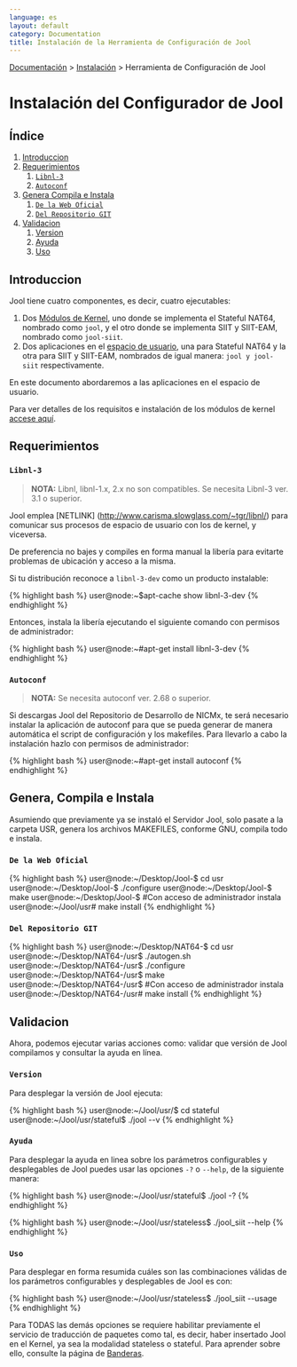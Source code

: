 ```yaml
---
language: es
layout: default
category: Documentation
title: Instalación de la Herramienta de Configuración de Jool
---
```


[Documentación](documentation.html) > [Instalación](documentation.html#instalacion) > Herramienta de Configuración de Jool

# Instalación del Configurador de Jool

## Índice

1. [Introduccion](#introduccion)
2. [Requerimientos](#requerimientos)
	1. [`Libnl-3`](#libnl-3)
	2. [`Autoconf`](#autoconf)
3. [Genera Compila e Instala](#genera-compila-e-instala)
	1. [`De la Web Oficial`](#de-la-web-oficial)
	2. [`Del Repositorio GIT`](#del-repositorio-git)
4. [Validacion](#validacion)
	1. [Version](#version)
	2. [Ayuda](#ayuda)
	3. [Uso](#uso)

## Introduccion

Jool tiene cuatro componentes, es decir, cuatro ejecutables:

1. Dos [Módulos de Kernel](https://es.wikipedia.org/wiki/M%C3%B3dulo_de_n%C3%BAcleo), uno donde se implementa el Stateful NAT64, nombrado como `jool`, y el otro donde se implementa SIIT y SIIT-EAM, nombrado como `jool-siit`. 
2. Dos aplicaciones en el [espacio de usuario](http://es.wikipedia.org/wiki/Espacio_de_usuario), una para Stateful NAT64 y la otra para SIIT y SIIT-EAM, nombrados de igual manera: `jool y jool-siit` respectivamente.

En este documento abordaremos a las aplicaciones en el espacio de usuario.

Para ver detalles de los requisitos e instalación de los módulos de kernel [accese aquí](mod-install.html).

## Requerimientos

### `Libnl-3`

> **NOTA:** Libnl, libnl-1.x, 2.x no son compatibles. Se necesita Libnl-3 ver. 3.1 o superior.

Jool emplea [NETLINK] (http://www.carisma.slowglass.com/~tgr/libnl/) para comunicar sus procesos de espacio de usuario con los de kernel, y viceversa.  

De preferencia no bajes y compiles en forma manual la libería para evitarte problemas de ubicación y acceso a la misma.

Si tu distribución reconoce a `libnl-3-dev` como un producto instalable:

{% highlight bash %}
user@node:~$apt-cache show libnl-3-dev
{% endhighlight %}

Entonces, instala la libería ejecutando el siguiente comando con permisos de administrador:

{% highlight bash %}
user@node:~#apt-get install libnl-3-dev
{% endhighlight %}

### `Autoconf`

> **NOTA:** Se necesita autoconf ver. 2.68 o superior.

Si descargas Jool del Repositorio de Desarrollo de NICMx, te será necesario instalar la aplicación de autoconf para que se pueda generar de manera automática el script de configuración y los makefiles. Para llevarlo a cabo la instalación hazlo con permisos de administrador:

{% highlight bash %}
user@node:~#apt-get install autoconf
{% endhighlight %}

## Genera, Compila e Instala

Asumiendo que previamente ya se instaló el Servidor Jool, solo pasate a la carpeta USR, genera los archivos MAKEFILES, conforme GNU, compila todo e instala.
		
### `De la Web Oficial`

{% highlight bash %}
user@node:~/Desktop/Jool-<version>$ cd usr
user@node:~/Desktop/Jool-<version>$ ./configure
user@node:~/Desktop/Jool-<version>$ make
user@node:~/Desktop/Jool-<version>$ #Con acceso de administrador instala
user@node:~/Jool/usr# make install 
{% endhighlight %}

### `Del Repositorio GIT`

{% highlight bash %}
user@node:~/Desktop/NAT64-<version>$ cd usr
user@node:~/Desktop/NAT64-<version>/usr$ ./autogen.sh
user@node:~/Desktop/NAT64-<version>/usr$ ./configure
user@node:~/Desktop/NAT64-<version>/usr$ make
user@node:~/Desktop/NAT64-<version>/usr$ #Con acceso de administrador instala
user@node:~/Desktop/NAT64-<version>/usr# make install
{% endhighlight %}

## Validacion

Ahora, podemos ejecutar varias acciones como: validar que versión de Jool compilamos y consultar la ayuda en línea.

### `Version`

Para desplegar la versión de Jool ejecuta:

{% highlight bash %}
user@node:~/Jool/usr/$ cd stateful
user@node:~/Jool/usr/stateful$ ./jool --v
{% endhighlight %}


### `Ayuda`

Para desplegar la ayuda en linea sobre los parámetros configurables y desplegables de Jool puedes usar las opciones `-?` o `--help`, de la siguiente manera:

{% highlight bash %}
user@node:~/Jool/usr/stateful$ ./jool -?
{% endhighlight %}

{% highlight bash %}
user@node:~/Jool/usr/stateless$ ./jool_siit --help
{% endhighlight %}

### `Uso`

Para desplegar en forma resumida cuáles son las combinaciones válidas de los parámetros configurables y desplegables de Jool es con:

{% highlight bash %}
user@node:~/Jool/usr/stateless$ ./jool_siit --usage
{% endhighlight %}

Para TODAS las demás opciones se requiere habilitar previamente el servicio de traducción de paquetes como tal, es decir, haber insertado Jool en el Kernel, ya sea la modalidad stateless o stateful. Para aprender sobre ello, consulte la página de [Banderas](usr-flags.html).

